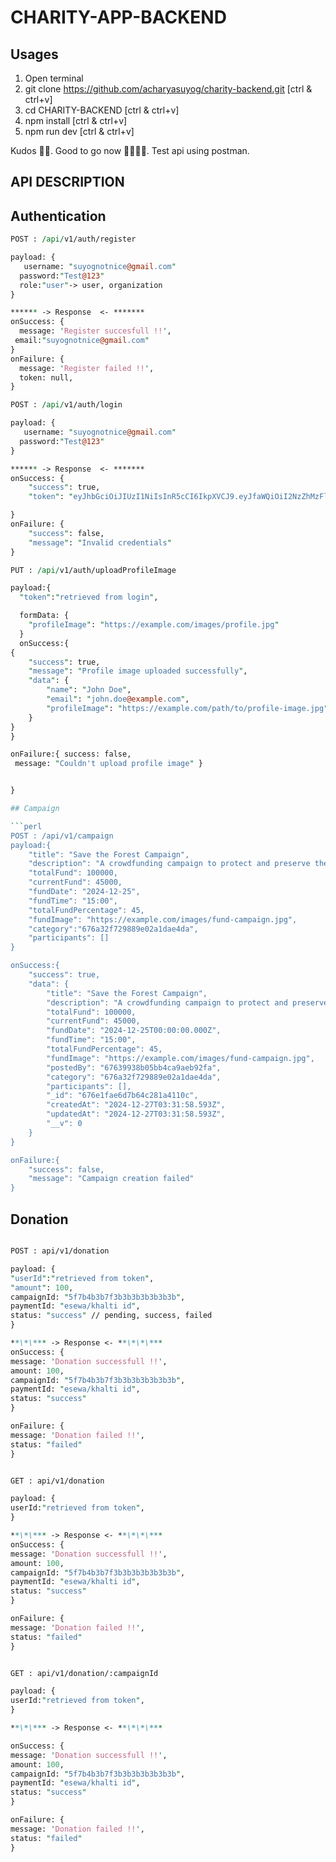 # CHARITY-APP-BACKEND

## Usages

1. Open terminal
2. git clone https://github.com/acharyasuyog/charity-backend.git [ctrl & ctrl+v]
3. cd CHARITY-BACKEND [ctrl & ctrl+v]
4. npm install [ctrl & ctrl+v]
5. npm run dev [ctrl & ctrl+v]

Kudos 🎉🎉. Good to go now 👏🏽👏🏽. Test api using postman.

## API DESCRIPTION

## Authentication

```perl
POST : /api/v1/auth/register

payload: {
   username: "suyognotnice@gmail.com"
  password:"Test@123"
  role:"user"-> user, organization
}

****** -> Response  <- *******
onSuccess: {
  message: 'Register succesfull !!',
 email:"suyognotnice@gmail.com"
}
onFailure: {
  message: 'Register failed !!',
  token: null,
}
```

```perl
POST : /api/v1/auth/login

payload: {
   username: "suyognotnice@gmail.com"
  password:"Test@123"
}

****** -> Response  <- *******
onSuccess: {
    "success": true,
    "token": "eyJhbGciOiJIUzI1NiIsInR5cCI6IkpXVCJ9.eyJfaWQiOiI2NzZhMzFlOTMzNTUwMTMyMGQ5YmUyZGMiLCJyb2xlIjoib3JnYW5pemF0aW9uIiwiaWF0IjoxNzM1MjY5OTg1LCJleHAiOjE3Mzc4NjE5ODV9.B9xmuEvlrvFxtOzRhWccQm-14f-1R_Qqp2FHTjvWmhc"

}
onFailure: {
    "success": false,
    "message": "Invalid credentials"
}
```

```perl
PUT : /api/v1/auth/uploadProfileImage

payload:{
  "token":"retrieved from login",

  formData: {
    "profileImage": "https://example.com/images/profile.jpg"
  }
  onSuccess:{
{
    "success": true,
    "message": "Profile image uploaded successfully",
    "data": {
        "name": "John Doe",
        "email": "john.doe@example.com",
        "profileImage": "https://example.com/path/to/profile-image.jpg"
    }
}
}

onFailure:{ success: false,
 message: "Couldn't upload profile image" }
```

````perl

}

## Campaign

```perl
POST : /api/v1/campaign
payload:{
    "title": "Save the Forest Campaign",
    "description": "A crowdfunding campaign to protect and preserve the rainforest.",
    "totalFund": 100000,
    "currentFund": 45000,
    "fundDate": "2024-12-25",
    "fundTime": "15:00",
    "totalFundPercentage": 45,
    "fundImage": "https://example.com/images/fund-campaign.jpg",
    "category":"676a32f729889e02a1dae4da",
    "participants": []
}

onSuccess:{
    "success": true,
    "data": {
        "title": "Save the Forest Campaign",
        "description": "A crowdfunding campaign to protect and preserve the rainforest.",
        "totalFund": 100000,
        "currentFund": 45000,
        "fundDate": "2024-12-25T00:00:00.000Z",
        "fundTime": "15:00",
        "totalFundPercentage": 45,
        "fundImage": "https://example.com/images/fund-campaign.jpg",
        "postedBy": "67639938b05bb4ca9aeb92fa",
        "category": "676a32f729889e02a1dae4da",
        "participants": [],
        "_id": "676e1fae6d7b64c281a4110c",
        "createdAt": "2024-12-27T03:31:58.593Z",
        "updatedAt": "2024-12-27T03:31:58.593Z",
        "__v": 0
    }
}

onFailure:{
    "success": false,
    "message": "Campaign creation failed"
}
````

## Donation

```perl

POST : api/v1/donation

payload: {
"userId":"retrieved from token",
"amount": 100,
campaignId: "5f7b4b3b7f3b3b3b3b3b3b3b",
paymentId: "esewa/khalti id",
status: "success" // pending, success, failed
}

**\*\*** -> Response <- **\*\*\***
onSuccess: {
message: 'Donation successfull !!',
amount: 100,
campaignId: "5f7b4b3b7f3b3b3b3b3b3b3b",
paymentId: "esewa/khalti id",
status: "success"
}

onFailure: {
message: 'Donation failed !!',
status: "failed"
}

```

```perl

GET : api/v1/donation

payload: {
userId:"retrieved from token",
}

**\*\*** -> Response <- **\*\*\***
onSuccess: {
message: 'Donation successfull !!',
amount: 100,
campaignId: "5f7b4b3b7f3b3b3b3b3b3b3b",
paymentId: "esewa/khalti id",
status: "success"
}

onFailure: {
message: 'Donation failed !!',
status: "failed"
}

```

```perl

GET : api/v1/donation/:campaignId

payload: {
userId:"retrieved from token",
}

**\*\*** -> Response <- **\*\*\***

onSuccess: {
message: 'Donation successfull !!',
amount: 100,
campaignId: "5f7b4b3b7f3b3b3b3b3b3b3b",
paymentId: "esewa/khalti id",
status: "success"
}

onFailure: {
message: 'Donation failed !!',
status: "failed"
}

```
